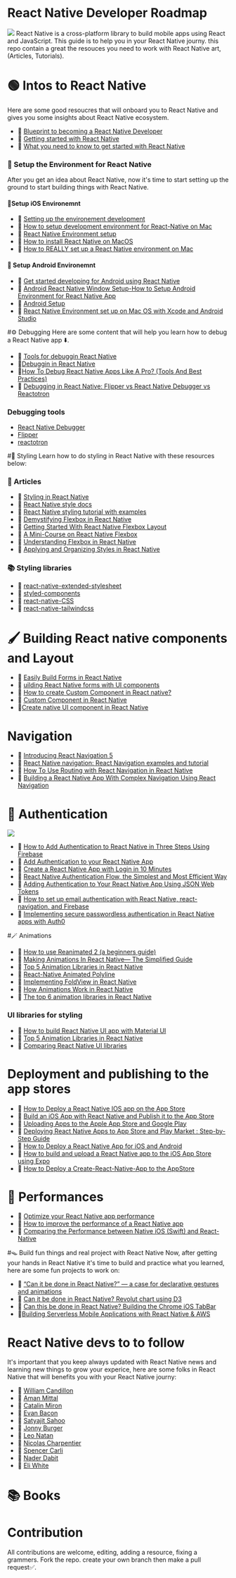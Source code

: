 # React Native Developer Roadmap
<img src="./images/undraw_developer_activity_bv83.png"/>
React Native is a cross-platform library to build mobile apps using React and JavaScript.
This guide is to help you in your React Native journy. this repo contain a great the resouces you need to work with React Native art,(Articles, Tutorials).



# 🟢 Intos to React Native
Here are some good resoucres that will onboard you to React Native and gives you some insights about React Native ecosystem.

- 📌 [Blueprint to becoming a React Native Developer](https://medium.com/differential/blueprint-to-becoming-a-react-native-developer-6cad2b894887#.t3uw4j4u8)
-  📌 [Getting started with React Native](https://www.sitepoint.com/getting-started-with-react-native/)
- 📌 [What you need to know to get started with React Native](https://www.freecodecamp.org/news/what-you-need-to-know-to-start-building-mobile-apps-in-react-native-dded951277b7/)

### 🔨 Setup the Environment for React Native
After you get an idea about React Native, now it's time to start setting up the ground to start building things with React Native.

#### 📱Setup iOS Environemnt

- 📌 [Setting up the environement development](https://reactnative.dev/docs/environment-setup)
- 📌 [How to setup development environment for React-Native on Mac](https://medium.com/@waqqas/how-to-setup-development-environment-for-react-native-on-mac-85fb216ba0ff)
- 📌 [React Native Environment setup](https://www.tutorialspoint.com/react_native/react_native_environment_setup.htm)
- 📌 [How to install React Native on MacOS](https://www.educative.io/edpresso/how-to-install-react-native-onmacos)
- 📌 [How to REALLY set up a React Native environment on Mac](https://dev.to/rob117/how-to-really-set-up-a-react-native-environment-on-mac-248h)

#### 🤖 Setup Android Environemnt
- 📌 [Get started developing for Android using React Native](https://docs.microsoft.com/en-us/windows/dev-environment/javascript/react-native-for-android)
- 📌 [Android React Native Window Setup-How to Setup Android Environment for React Native App](https://kirtikau.medium.com/android-react-native-window-setup-how-to-setup-android-environment-for-react-native-app-588aaa13c3a6)
- 📌 [Android Setup](https://www.decoide.org/react-native/docs/android-setup.html)
- 📌 [React Native Environment set up on Mac OS with Xcode and Android Studio](https://medium.com/@pabasarajayawardhana/react-native-environment-set-up-on-mac-os-with-xcode-and-android-studio-324e64c8552e)

#⚙️ Debugging
Here are some content that will help you learn how to debug a React Native app ⬇️.

- 📌 [Tools for debuggin React Native](https://www.sitepoint.com/tools-for-debugging-react-native/)
- 📌[Debuggin in React Native](https://reactnative.dev/docs/debugging)
- 📌[How To Debug React Native Apps Like A Pro? (Tools And Best Practices)](https://www.ideamotive.co/blog/how-to-debug-your-react-native-apps-like-a-pro)
- 📌 [Debugging in React Native: Flipper vs React Native Debugger vs Reactotron](https://www.fullstacklabs.co/blog/debugging-react-native-apps-flipper-vs-react-native-debugger-vs-reactotron)


### Debugging tools
 - [React Native Debugger](https://github.com/jhen0409/react-native-debugger)
 - [Flipper](https://fbflipper.com/)
 - [reactotron](https://github.com/infinitered/reactotron)



#💅 Styling
Learn how to do styling in React Native with these resources below:
### 📖 Articles
- 📌 [Styling in React Native](https://blog.bitsrc.io/styling-in-react-native-c48caddfbe47)
- 📌 [React Native style docs](https://reactnative.dev/docs/style)
-  📌 [React Native styling tutorial with examples](https://blog.logrocket.com/react-native-styling-tutorial-with-examples/)
- 📌 [Demystifying Flexbox in React Native](https://blog.bitsrc.io/demystifying-flexbox-in-react-native-4b62979fa9ea)
- 📌 [Getting Started With React Native Flexbox Layout](https://programmingwithmosh.com/react-native/getting-started-with-react-native-flexbox-layout/)
- 📌 [A Mini-Course on React Native Flexbox](https://medium.com/the-react-native-log/a-mini-course-on-react-native-flexbox-2832a1ccc6)
- 📌 [Understanding Flexbox in React Native](https://blog.reactnativecoach.com/understanding-flex-in-react-native-b34dfb4b16d1)
- 📌 [Applying and Organizing Styles in React Native](https://freecontent.manning.com/applying-and-organizing-styles-in-react-native/)

### 📚 Styling libraries
- 📒 [react-native-extended-stylesheet](https://github.com/vitalets/react-native-extended-stylesheet)
- 📒 [styled-components](https://styled-components.com/docs/basics#react-native)
- 📒 [react-native-CSS](https://github.com/sabeurthabti/react-native-css)
- 📒 [react-native-tailwindcss](https://github.com/TVke/react-native-tailwindcss)


# 🖌 Building React native components and Layout

- 📌 [Easily Build Forms in React Native](https://medium.com/react-native-development/easily-build-forms-in-react-native-9006fcd2a73b)
- 📌 [uilding React Native forms with UI components
](https://blog.logrocket.com/build-better-forms-with-react-native-ui-components/)
- 📌 [How to create Custom Component in React native?](https://www.skcript.com/svr/how-to-create-custom-component-in-react-native/)
- 📌 [Custom Component in React Native](https://www.fastfwd.com/custom-component-in-react-native/)
- 📌[Create native UI component in React Native](https://medium.com/@yrezgui/create-native-ui-component-in-react-native-6f4b7fe4cc95)


# Navigation
- 📌 [Introducing React Navigation 5](https://saidhayani.medium.com/introducing-react-navigation-5-116accf6609c)
- 📌 [React Native navigation: React Navigation examples and tutorial](https://blog.logrocket.com/navigating-react-native-apps-using-react-navigation/)
- 📌 [How To Use Routing with React Navigation in React Native](https://www.digitalocean.com/community/tutorials/react-react-native-navigation)
- 📌 [Building a React Native App With Complex Navigation Using React Navigation](https://medium.com/@jan.hesters/building-a-react-native-app-with-complex-navigation-using-react-navigation-85a479308f52)

# 🔑 Authentication 
<img src="./images/authentication.png"/>



- 📌 [How to Add Authentication to React Native in Three Steps Using Firebase](https://www.freecodecamp.org/news/how-to-add-authentication-to-react-native-in-three-steps-using-firebase/)
- 📌 [Add Authentication to your React Native App](https://www.ory.sh/react-native-authentication-login-signup/)
- 📌 [Create a React Native App with Login in 10 Minutes](https://developer.okta.com/blog/2019/11/14/react-native-login)
- 📌 [React Native Authentication Flow, the Simplest and Most Efficient Way](https://levelup.gitconnected.com/react-native-authentication-flow-the-simplest-and-most-efficient-way-3aa13e80af61)
- 📌 [Adding Authentication to Your React Native App Using JSON Web Tokens](https://auth0.com/blog/adding-authentication-to-react-native-using-jwt/)
- 📌 [How to set up email authentication with React Native, react-navigation, and Firebase](https://blog.logrocket.com/how-to-set-up-email-authentication-with-react-native-react-navigation-and-firebase/)
- 📌 [Implementing secure passwordless authentication in React Native apps with Auth0](https://blog.logrocket.com/secure-passwordless-authentication-react-native-auth0/)

#🪄 Animations

- 📌 [How to use Reanimated 2 (a beginners guide)](https://medium.com/react-native-school/how-to-use-reanimated-2-a-beginners-guide-b18b41dc74cc)
- 📌 [Making Animations In React Native— The Simplified Guide](https://blog.bitsrc.io/making-animations-in-react-native-the-simplified-guide-6580f961f6e8)
- 📌 [Top 5 Animation Libraries in React Native](https://blog.bitsrc.io/top-5-animation-libraries-in-react-native-d00ec8ddfc8d)
- 📌  [React-Native Animated Polyline](https://medium.com/@shayamthomas.official/react-native-animated-polyline-9c1d31b2bde7)
- 📌 [Implementing FoldView in React Native](https://commitocracy.com/implementing-foldview-in-react-native-e970011f98b8)
- 📌 [How Animations Work in React Native](https://www.freecodecamp.org/news/how-react-native-animations-work/)
- 📌 [The top 6 animation libraries in React Native](https://blog.logrocket.com/the-top-6-animation-libraries-in-react-native/)



### UI libraries for styling
- 📌 [How to build React Native UI app with Material UI](https://blog.codemagic.io/how-to-build-react-native-ui-app-with-material-ui/)
- 📌 [Top 5 Animation Libraries in React Native](https://blog.bitsrc.io/top-5-animation-libraries-in-react-native-d00ec8ddfc8d)
- 📌 [Comparing React Native UI libraries](https://blog.logrocket.com/comparing-react-native-ui-libraries/)


# Deployment and publishing to the app stores

- 📌 [How to Deploy a React Native IOS app on the App Store](https://readybytes.in/blog/how-to-deploy-a-react-native-ios-app-on-the-app-store)
- 📌 [Build an iOS App with React Native and Publish it to the App Store](https://developer.okta.com/blog/2019/04/05/react-native-ios-app-store)
- 📌 [Uploading Apps to the Apple App Store and Google Play](https://docs.expo.io/distribution/uploading-apps/)
-  📌 [Deploying React Native Apps to App Store and Play Market : Step-by-Step Guide](https://apiko.com/blog/deploying-react-native-apps-to-app-store-and-play-market/)
- 📌 [How to Deploy a React Native App for iOS and Android](https://instabug.com/blog/react-native-app-ios-android/)
- 📌 [How to build and upload a React Native app to the iOS App Store using Expo](https://www.soeasie.com/blog/how-to-build-and-upload-a-react-native-app-to-the-ios-app-store-using-expo)
- 📌 [How to Deploy a Create-React-Native-App to the AppStore](https://codeburst.io/how-to-deploy-a-create-react-native-app-to-the-appstore-229a8fa36fb1)


# 🔋 Performances
- 📌 [Optimize your React Native app performance](https://blog.logrocket.com/optimize-your-react-native-app-performance/)
- 📌 [How to improve the performance of a React Native app](https://blog.codemagic.io/improve-react-native-app-performance/)
- 📌 [Comparing the Performance between Native iOS (Swift) and React-Native](https://medium.com/the-react-native-log/comparing-the-performance-between-native-ios-swift-and-react-native-7b5490d363e2)
<!--
# ⚠️ Common issues-->


#🪤 Build fun things and real project with React Native
Now, after getting your hands in React Native it's time to build and practice what you learned, here are some fun projects to work on:

- 📌 [“Can it be done in React Native?” — a case for declarative gestures and animations](https://medium.com/@wcandillon/can-it-be-done-in-react-native-a-case-for-declarative-gestures-and-animations-823ae04f306b)
- 📌 [Can it be done in React Native? Revolut chart using D3](https://levelup.gitconnected.com/can-it-be-done-in-react-native-revolut-chart-using-d3-52cecfe93639)
- 📌 [Can this be done in React Native? Building the Chrome iOS TabBar](https://levelup.gitconnected.com/can-this-be-done-in-react-native-chrome-ios-tabbar-c76e5698dfb7)
- 📌[Building Serverless Mobile Applications with React Native & AWS](https://medium.com/react-native-training/building-serverless-mobile-applications-with-react-native-aws-740ecf719fce)


# React Native devs to to follow
It's important that you keep always updated with React Native news and learning new things to grow your experice, here are some folks in React Native that will benefits you with your React Native journy:

- 🔸 [William Candillon](https://medium.com/@wcandillon)
- 🔸 [Aman Mittal](https://blog.logrocket.com/author/amanmittal/)
- 🔸 [Catalin Miron ](https://twitter.com/mironcatalin)
- 🔸 [Evan Bacon](https://twitter.com/Baconbrix)
- 🔸 [Satyajit Sahoo](https://twitter.com/satya164)
- 🔸 [Jonny Burger](https://github.com/JonnyBurger)
- 🔸 [Leo Natan](https://github.com/LeoNatan)
- 🔸 [Nicolas Charpentier](https://github.com/charpeni)
- 🔸 [Spencer Carli](https://github.com/spencercarli)
- 🔸 [Nader Dabit](https://github.com/dabit3)
- 🔸 [Eli White](https://github.com/TheSavior)


# 📚 Books
# Contribution
All contributions are welcome, editing, adding a resource, fixing a grammers.
Fork the repo. create your own branch then make a pull request✅.


<!--# 🛠 Tools-->

